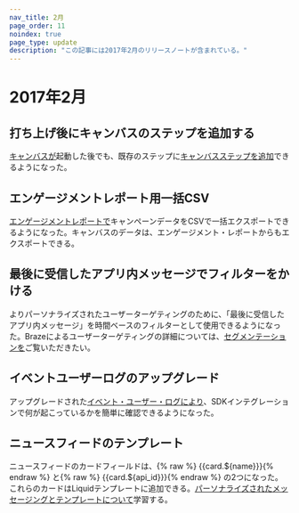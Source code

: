 ```yaml
---
nav_title: 2月
page_order: 11
noindex: true
page_type: update
description: "この記事には2017年2月のリリースノートが含まれている。"
---
```


# 2017年2月

## 打ち上げ後にキャンバスのステップを追加する

[キャンバスが][23]起動した後でも、既存のステップに[キャンバスステップを追加][23]できるようになった。

## エンゲージメントレポート用一括CSV

[エンゲージメントレポートで][22]キャンペーンデータをCSVで一括エクスポートできるようになった。キャンバスのデータは、エンゲージメント・レポートからもエクスポートできる。

## 最後に受信したアプリ内メッセージでフィルターをかける

よりパーソナライズされたユーザーターゲティングのために、「最後に受信したアプリ内メッセージ」を時間ベースのフィルターとして使用できるようになった。Brazeによるユーザーターゲティングの詳細については、[セグメンテーションを][21]ご覧いただきたい。

## イベントユーザーログのアップグレード

アップグレードされた[イベント・ユーザー・ログにより][20]、SDKインテグレーションで何が起こっているかを簡単に確認できるようになった。

## ニュースフィードのテンプレート

ニュースフィードのカードフィールドは、{% raw %} {{card.${name}}}{% endraw %} と{% raw %}  {{card.${api_id}}}{% endraw %} の2つになった。これらのカードはLiquidテンプレートに追加できる。[パーソナライズされたメッセージングとテンプレートについて][19]学習する。

[19]: {{site.baseurl}}/user_guide/personalization_and_dynamic_content/personalized_messaging/#personalized-messaging
[20]: {{site.baseurl}}/user_guide/administrative/app_settings/developer_console/event_user_log_tab/#event-user-log-tab
[21]: {{site.baseurl}}/user_guide/engagement_tools/segments/creating_a_segment/
[22]: {{site.baseurl}}/user_guide/data_and_analytics/reporting/engagement_reports/#engagement-reports
[23]: {{site.baseurl}}/user_guide/engagement_tools/canvas/create_a_canvas/create_a_canvas/#creating-a-canvas
[98]:{{site.baseurl}}/user_guide/onboarding/platform_administrative_features/#authentication-rules
